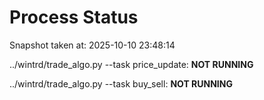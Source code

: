 # Process Status

Snapshot taken at: 2025-10-10 23:48:14

../wintrd/trade_algo.py --task price_update: **NOT RUNNING**

../wintrd/trade_algo.py --task buy_sell: **NOT RUNNING**

